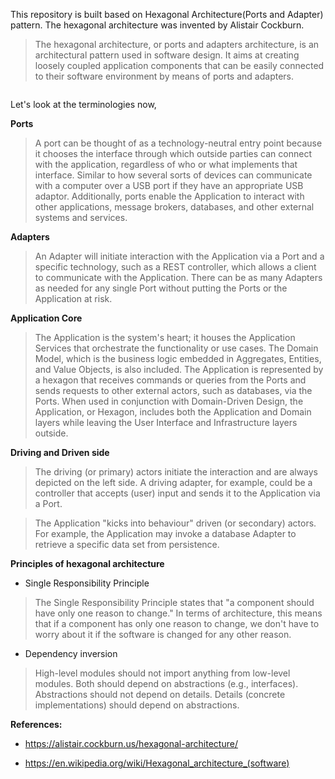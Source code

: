 This repository is built based on Hexagonal Architecture(Ports and Adapter) pattern. The hexagonal architecture was invented by Alistair Cockburn.

> The hexagonal architecture, or ports and adapters architecture, is an architectural pattern used in software design. It aims at creating loosely coupled application components that can be easily connected to their software environment by means of ports and adapters. 


![<img src="hexagonal_architecture_pattern(Ports_land_adapters_pattern)" width="100" height="100"/>](https://user-images.githubusercontent.com/20200714/183576142-3a9b9e3f-b4ce-4ac6-8139-1d2c1dec05db.png)


Let's look at the terminologies now,

**Ports**

> A port can be thought of as a technology-neutral entry point because it chooses the interface through which outside parties can connect with the application, regardless of who or what implements that interface. Similar to how several sorts of devices can communicate with a computer over a USB port if they have an appropriate USB adaptor. Additionally, ports enable the Application to interact with other applications, message brokers, databases, and other external systems and services.

**Adapters**

> An Adapter will initiate interaction with the Application via a Port and a specific technology, such as a REST controller, which allows a client to communicate with the Application. There can be as many Adapters as needed for any single Port without putting the Ports or the Application at risk.

**Application Core**

> The Application is the system's heart; it houses the Application Services that orchestrate the functionality or use cases. The Domain Model, which is the business logic embedded in Aggregates, Entities, and Value Objects, is also included. The Application is represented by a hexagon that receives commands or queries from the Ports and sends requests to other external actors, such as databases, via the Ports. 
When used in conjunction with Domain-Driven Design, the Application, or Hexagon, includes both the Application and Domain layers while leaving the User Interface and Infrastructure layers outside.

**Driving and Driven side**

> The driving (or primary) actors initiate the interaction and are always depicted on the left side. A driving adapter, for example, could be a controller that accepts (user) input and sends it to the Application via a Port.

> The Application "kicks into behaviour" driven (or secondary) actors. For example, the Application may invoke a database Adapter to retrieve a specific data set from persistence.

**Principles of hexagonal architecture**

- Single Responsibility Principle

> The Single Responsibility Principle states that "a component should have only one reason to change." In terms of architecture, this means that if a component has only one reason to change, we don't have to worry about it if the software is changed for any other reason.

- Dependency inversion

> High-level modules should not import anything from low-level modules. Both should depend on abstractions (e.g., interfaces). Abstractions should not depend on details. Details (concrete implementations) should depend on abstractions.


**References:**

- https://alistair.cockburn.us/hexagonal-architecture/

- https://en.wikipedia.org/wiki/Hexagonal_architecture_(software)





